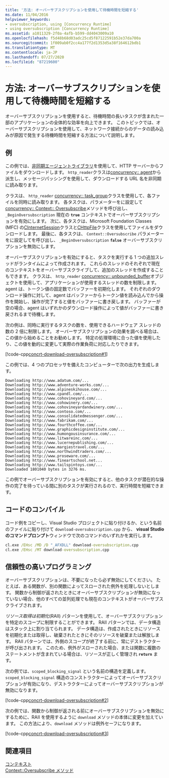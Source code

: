 ```yaml
---
title: '方法: オーバーサブスクリプションを使用して待機時間を短縮する'
ms.date: 11/04/2016
helpviewer_keywords:
- oversubscription, using [Concurrency Runtime]
- using oversubscription [Concurrency Runtime]
ms.assetid: a1011329-2f0a-4afb-b599-dd4043009a10
ms.openlocfilehash: f5d48b68d03adc25cd5f87122591b52e37da700a
ms.sourcegitcommit: 1f009ab0f2cc4a177f2d1353d5a38f164612bdb1
ms.translationtype: MT
ms.contentlocale: ja-JP
ms.lasthandoff: 07/27/2020
ms.locfileid: "87219600"
---
```

# <a name="how-to-use-oversubscription-to-offset-latency"></a>方法: オーバーサブスクリプションを使用して待機時間を短縮する

オーバーサブスクリプションを使用すると、待機時間の長いタスクが含まれた一部のアプリケーションの全体的な効率を向上できます。 このトピックでは、オーバーサブスクリプションを使用して、ネットワーク接続からのデータの読み込みが原因で発生する待機時間を短縮する方法について説明します。

## <a name="example"></a>例

この例では、[非同期エージェントライブラリ](../../parallel/concrt/asynchronous-agents-library.md)を使用して、HTTP サーバーからファイルをダウンロードします。 `http_reader`クラスは[concurrency:: agent](../../parallel/concrt/reference/agent-class.md)から派生し、メッセージパッシングを使用して、ダウンロードする URL 名を非同期に読み取ります。

クラスは、 `http_reader` [concurrency:: task_group](reference/task-group-class.md)クラスを使用して、各ファイルを同時に読み取ります。 各タスクは、パラメーターをに設定して[concurrency:: Context:: Oversubscribe](reference/context-class.md#oversubscribe)メソッドを呼び出し、 `_BeginOversubscription` 現在の **`true`** コンテキストでオーバーサブスクリプションを有効にします。 次に、各タスクは、Microsoft Foundation Classes (MFC) の[CInternetSession](../../mfc/reference/cinternetsession-class.md)クラスと[CHttpFile](../../mfc/reference/chttpfile-class.md)クラスを使用してファイルをダウンロードします。 最後に、各タスクは、 `Context::Oversubscribe` パラメーターをに設定してを呼び出し、 `_BeginOversubscription` **`false`** オーバーサブスクリプションを無効にします。

オーバーサブスクリプションを有効にすると、タスクを実行する 1 つの追加スレッドがランタイムによって作成されます。 これらのスレッドのそれぞれで現在のコンテキストをオーバーサブスクライブして、追加のスレッドを作成することもできます。 クラスは、 `http_reader` [concurrency:: unbounded_buffer](reference/unbounded-buffer-class.md)オブジェクトを使用して、アプリケーションが使用するスレッドの数を制限します。 agent は、トークン値の固定数でバッファーを初期化します。 それぞれのダウンロード操作に対して、agent はバッファーからトークン値を読み込んでから操作を開始し、操作が完了すると値をバッファーに書き戻します。 バッファーが空の場合、agent はいずれかのダウンロード操作によって値がバッファーに書き戻されるまで待機します。

次の例は、同時に実行するタスクの数を、使用できるハードウェア スレッドの数の 2 倍に制限します。 オーバーサブスクリプションの効果を調べる場合は、この値から始めることをお勧めします。 特定の処理環境に合った値を使用したり、この値を動的に変更して実際の作業負荷に対応したりできます。

[!code-cpp[concrt-download-oversubscription#1](../../parallel/concrt/codesnippet/cpp/how-to-use-oversubscription-to-offset-latency_1.cpp)]

この例では、4 つのプロセッサを備えたコンピューターで次の出力を生成します。

```Output
Downloading http://www.adatum.com/...
Downloading http://www.adventure-works.com/...
Downloading http://www.alpineskihouse.com/...
Downloading http://www.cpandl.com/...
Downloading http://www.cohovineyard.com/...
Downloading http://www.cohowinery.com/...
Downloading http://www.cohovineyardandwinery.com/...
Downloading http://www.contoso.com/...
Downloading http://www.consolidatedmessenger.com/...
Downloading http://www.fabrikam.com/...
Downloading http://www.fourthcoffee.com/...
Downloading http://www.graphicdesigninstitute.com/...
Downloading http://www.humongousinsurance.com/...
Downloading http://www.litwareinc.com/...
Downloading http://www.lucernepublishing.com/...
Downloading http://www.margiestravel.com/...
Downloading http://www.northwindtraders.com/...
Downloading http://www.proseware.com/...
Downloading http://www.fineartschool.net...
Downloading http://www.tailspintoys.com/...
Downloaded 1801040 bytes in 3276 ms.
```

この例でオーバーサブスクリプションを有効にすると、他のタスクが潜在的な操作の完了を待っている間に別のタスクが実行されるので、実行時間を短縮できます。

## <a name="compiling-the-code"></a>コードのコンパイル

コード例をコピーし、Visual Studio プロジェクトに貼り付けるか、という名前のファイルに貼り付けて `download-oversubscription.cpp` から、 **visual Studio のコマンドプロンプト**ウィンドウで次のコマンドのいずれかを実行します。

```cmd
cl.exe /EHsc /MD /D "_AFXDLL" download-oversubscription.cpp
cl.exe /EHsc /MT download-oversubscription.cpp
```

## <a name="robust-programming"></a>信頼性の高いプログラミング

オーバーサブスクリプションは、不要になったら必ず無効にしてください。 たとえば、ある関数が、別の関数によってスローされた例外を処理しないとします。 関数から制御が返されたときにオーバーサブスクリプションが無効になっていない場合、他のすべての並列処理でも現在のコンテキストがオーバーサブスクライブされます。

*リソース取得は初期化*(RAII) パターンを使用して、オーバーサブスクリプションを特定のスコープに制限することができます。 RAII パターンでは、データ構造はスタック上に割り当てられます。 データ構造は、作成されたときにリソースを初期化または取得し、破棄されたときにそのリソースを破棄または解放します。 RAII パターンでは、外側のスコープが終了する前に、常にデストラクターが呼び出されます。 このため、例外がスローされた場合、または関数に複数のステートメントが含まれている場合は、リソースが正しく管理され **`return`** ます。

次の例では、`scoped_blocking_signal` という名前の構造を定義します。 `scoped_blocking_signal` 構造のコンストラクターによってオーバーサブスクリプションが有効になり、デストラクターによってオーバーサブスクリプションが無効になります。

[!code-cpp[concrt-download-oversubscription#2](../../parallel/concrt/codesnippet/cpp/how-to-use-oversubscription-to-offset-latency_2.cpp)]

次の例では、関数から制御が返される前にオーバーサブスクリプションを無効にするために、RAII を使用するように `download` メソッドの本体に変更を加えています。 この方法により、`download` メソッドは例外セーフになります。

[!code-cpp[concrt-download-oversubscription#3](../../parallel/concrt/codesnippet/cpp/how-to-use-oversubscription-to-offset-latency_3.cpp)]

## <a name="see-also"></a>関連項目

[コンテキスト](../../parallel/concrt/contexts.md)<br/>
[Context::Oversubscribe メソッド](reference/context-class.md#oversubscribe)
